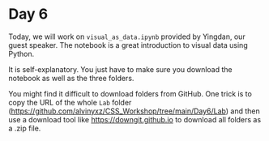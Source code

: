 # Day 6

Today, we will work on `visual_as_data.ipynb` provided by Yingdan, our guest speaker. The notebook is a great introduction to visual data using Python.

It is self-explanatory. You just have to make sure you download the notebook as well as the three folders.

You might find it difficult to download folders from GitHub. One trick is to copy the URL of the whole `Lab` folder (https://github.com/alvinyxz/CSS_Workshop/tree/main/Day6/Lab) and then use a download tool like https://downgit.github.io to download all folders as a .zip file.